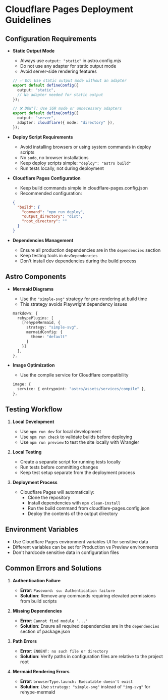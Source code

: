 # Cloudflare Pages Deployment Guidelines

## Configuration Requirements

- **Static Output Mode**
  - Always use `output: "static"` in astro.config.mjs
  - Do not use any adapter for static output mode
  - Avoid server-side rendering features
  
  ```typescript
  // ✅ DO: Use static output mode without an adapter
  export default defineConfig({
    output: "static",
    // No adapter needed for static output
  });

  // ❌ DON'T: Use SSR mode or unnecessary adapters
  export default defineConfig({
    output: "server",
    adapter: cloudflare({ mode: "directory" }),
  });
  ```

- **Deploy Script Requirements**
  - Avoid installing browsers or using system commands in deploy scripts
  - No `sudo`, no browser installations
  - Keep deploy scripts simple: `"deploy": "astro build"`
  - Run tests locally, not during deployment

- **Cloudflare Pages Configuration**
  - Keep build commands simple in cloudflare-pages.config.json
  - Recommended configuration:
  
  ```json
  {
    "build": {
      "command": "npm run deploy",
      "output_directory": "dist",
      "root_directory": ""
    }
  }
  ```

- **Dependencies Management**
  - Ensure all production dependencies are in the `dependencies` section
  - Keep testing tools in `devDependencies`
  - Don't install dev dependencies during the build process

## Astro Components

- **Mermaid Diagrams**
  - Use the `"simple-svg"` strategy for pre-rendering at build time
  - This strategy avoids Playwright dependency issues
  
  ```typescript
  markdown: {
    rehypePlugins: [
      [rehypeMermaid, {
        strategy: "simple-svg", 
        mermaidConfig: {
          theme: "default"
        }
      }]
    ],
  },
  ```

- **Image Optimization**
  - Use the compile service for Cloudflare compatibility
  
  ```typescript
  image: {
    service: { entrypoint: "astro/assets/services/compile" },
  },
  ```

## Testing Workflow

1. **Local Development**
   - Use `npm run dev` for local development
   - Use `npm run check` to validate builds before deploying
   - Use `npm run preview` to test the site locally with Wrangler

2. **Local Testing**
   - Create a separate script for running tests locally
   - Run tests before committing changes
   - Keep test setup separate from the deployment process

3. **Deployment Process**
   - Cloudflare Pages will automatically:
     - Clone the repository
     - Install dependencies with `npm clean-install`
     - Run the build command from cloudflare-pages.config.json
     - Deploy the contents of the output directory

## Environment Variables

- Use Cloudflare Pages environment variables UI for sensitive data
- Different variables can be set for Production vs Preview environments
- Don't hardcode sensitive data in configuration files

## Common Errors and Solutions

1. **Authentication Failure**
   - **Error**: `Password: su: Authentication failure`
   - **Solution**: Remove any commands requiring elevated permissions from build scripts

2. **Missing Dependencies**
   - **Error**: `Cannot find module '...'`
   - **Solution**: Ensure all required dependencies are in the `dependencies` section of package.json

3. **Path Errors**
   - **Error**: `ENOENT: no such file or directory`
   - **Solution**: Verify paths in configuration files are relative to the project root

4. **Mermaid Rendering Errors**
   - **Error**: `browserType.launch: Executable doesn't exist`
   - **Solution**: Use `strategy: "simple-svg"` instead of `"img-svg"` for rehype-mermaid 